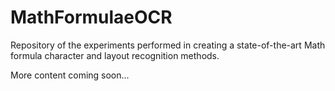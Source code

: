 # MathFormulaeOCR
Repository of the experiments performed in creating a state-of-the-art Math formula character and layout recognition methods.

More content coming soon...
